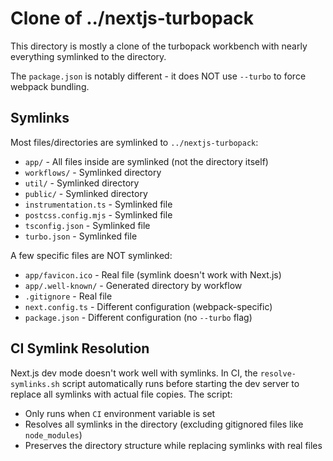 # Clone of ../nextjs-turbopack

This directory is mostly a clone of the turbopack workbench with nearly everything symlinked to the directory.

The `package.json` is notably different - it does NOT use `--turbo` to force webpack bundling.

## Symlinks

Most files/directories are symlinked to `../nextjs-turbopack`:
- `app/` - All files inside are symlinked (not the directory itself)
- `workflows/` - Symlinked directory
- `util/` - Symlinked directory
- `public/` - Symlinked directory
- `instrumentation.ts` - Symlinked file
- `postcss.config.mjs` - Symlinked file
- `tsconfig.json` - Symlinked file
- `turbo.json` - Symlinked file

A few specific files are NOT symlinked:
- `app/favicon.ico` - Real file (symlink doesn't work with Next.js)
- `app/.well-known/` - Generated directory by workflow
- `.gitignore` - Real file
- `next.config.ts` - Different configuration (webpack-specific)
- `package.json` - Different configuration (no `--turbo` flag)

## CI Symlink Resolution

Next.js dev mode doesn't work well with symlinks. In CI, the `resolve-symlinks.sh` script automatically runs before starting the dev server to replace all symlinks with actual file copies. The script:
- Only runs when `CI` environment variable is set
- Resolves all symlinks in the directory (excluding gitignored files like `node_modules`)
- Preserves the directory structure while replacing symlinks with real files